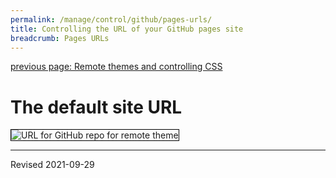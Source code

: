 ```yaml
---
permalink: /manage/control/github/pages-urls/
title: Controlling the URL of your GitHub pages site
breadcrumb: Pages URLs
---
```


[previous page: Remote themes and controlling CSS](../pages-remotes/)

# The default site URL


<img src="../images-pages/remote_url.png" alt="URL for GitHub repo for remote theme" style="border:1px solid black">


----
Revised 2021-09-29
